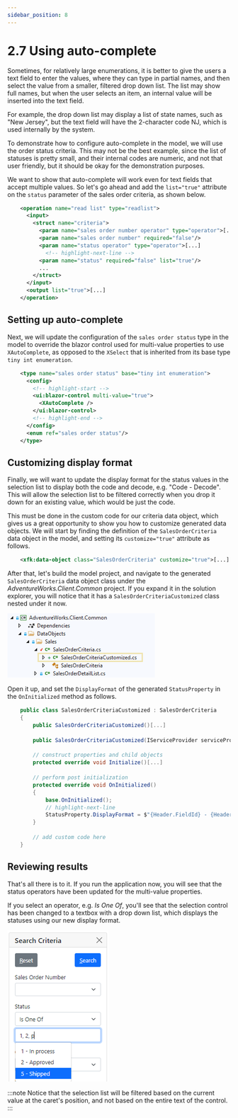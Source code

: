 ```yaml
---
sidebar_position: 8
---
```


# 2.7 Using auto-complete

Sometimes, for relatively large enumerations, it is better to give the users a text field to enter the values, where they can type in partial names, and then select the value from a smaller, filtered drop down list. The list may show full names, but when the user selects an item, an internal value will be inserted into the text field.

For example, the drop down list may display a list of state names, such as "New Jersey", but the text field will have the 2-character code NJ, which is used internally by the system.

To demonstrate how to configure auto-complete in the model, we will use the order status criteria. This may not be the best example, since the list of statuses is pretty small, and their internal codes are numeric, and not that user friendly, but it should be okay for the demonstration purposes.

We want to show that auto-complete will work even for text fields that accept multiple values. So let's go ahead and add the `list="true"` attribute on the `status` parameter of the sales order criteria, as shown below.

```xml title="sales_order.xom"
    <operation name="read list" type="readlist">
      <input>
        <struct name="criteria">
          <param name="sales order number operator" type="operator">[...]
          <param name="sales order number" required="false"/>
          <param name="status operator" type="operator">[...]
            <!-- highlight-next-line -->
          <param name="status" required="false" list="true"/>
          ...
        </struct>
      </input>
      <output list="true">[...]
    </operation>
```

## Setting up auto-complete

Next, we will update the configuration of the `sales order status` type in the model to override the blazor control used for multi-value properties to use `XAutoComplete`, as opposed to the `XSelect` that is inherited from its base type `tiny int enumeration`.

```xml
    <type name="sales order status" base="tiny int enumeration">
      <config>
        <!-- highlight-start -->
        <ui:blazor-control multi-value="true">
          <XAutoComplete />
        </ui:blazor-control>
        <!-- highlight-end -->
      </config>
      <enum ref="sales order status"/>
    </type>
```

## Customizing display format

Finally, we will want to update the display format for the status values in the selection list to display both the code and decode, e.g. "Code - Decode". This will allow the selection list to be filtered correctly when you drop it down for an existing value, which would be just the code.

This must be done in the custom code for our criteria data object, which gives us a great opportunity to show you how to customize generated data objects. We will start by finding the definition of the `SalesOrderCriteria` data object in the model, and setting its `customize="true"` attribute as follows.

```xml
    <xfk:data-object class="SalesOrderCriteria" customize="true">[...]
```

After that, let's build the model project, and navigate to the generated `SalesOrderCriteria` data object class under the *AdventureWorks.Client.Common* project. If you expand it in the solution explorer, you will notice that it has a `SalesOrderCriteriaCustomized` class nested under it now.

![Customized criteria](img7/customized-criteria.png)

Open it up, and set the `DisplayFormat` of the generated `StatusProperty` in the `OnInitialized` method as follows.

```cs title="SalesOrderCriteriaCustomized.cs"
    public class SalesOrderCriteriaCustomized : SalesOrderCriteria
    {
        public SalesOrderCriteriaCustomized()[...]

        public SalesOrderCriteriaCustomized(IServiceProvider serviceProvider) : base(serviceProvider)[...]

        // construct properties and child objects
        protected override void Initialize()[...]

        // perform post initialization
        protected override void OnInitialized()
        {
            base.OnInitialized();
            // highlight-next-line
            StatusProperty.DisplayFormat = $"{Header.FieldId} - {Header.FieldText}";
        }

        // add custom code here
    }
```

## Reviewing results

That's all there is to it. If you run the application now, you will see that the status operators have been updated for the multi-value properties.

If you select an operator, e.g. *Is One Of*, you'll see that the selection control has been changed to a textbox with a drop down list, which displays the statuses using our new display format.

![Auto-complete](img7/auto-complete.png)

:::note
Notice that the selection list will be filtered based on the current value at the caret's position, and not based on the entire text of the control.
:::